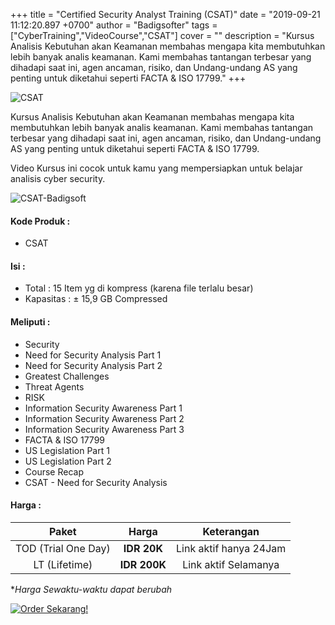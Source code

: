 +++
title = "Certified Security Analyst Training (CSAT)"
date = "2019-09-21 11:12:20.897 +0700"
author = "Badigsofter"
tags = ["CyberTraining","VideoCourse","CSAT"]
cover = ""
description = "Kursus Analisis Kebutuhan akan Keamanan membahas mengapa kita membutuhkan lebih banyak analis keamanan. Kami membahas tantangan terbesar yang dihadapi saat ini, agen ancaman, risiko, dan Undang-undang AS yang penting untuk diketahui seperti FACTA & ISO 17799."
+++

![CSAT](https://lh3.googleusercontent.com/0INk3S33eVTqSVzk9ppFSCH2UkOe8MAeS8uUWCK_dpSCNenNQenPjq2U48qSG371-BGV6JoLrRr2Qp4Nb-D1EJy_eJruh0frudXhRJkxKzPhQU6OmWpYovV3pN9kTdDR0xVpyiRxxSt68gT43nKvh5-iyGVJskmhw0ugrdt27zoQeFR3Eg34L5oB-d-SsXck_qLf6mhSfLaIUB_tkjI1tqYmiTXO4Szm6Y-Ls9ONNNTN_sVesoVdQ9rBU04kmh7-R9lX0UxlsSELE93zW7-DT4yRWJaIIXQTIjYoZkGWDOkz-2jczIas4RnlY7Y7Nt9nKLhpyf--cpcIIpv5_PeVs1ltsuJP-zQYk-tx3sjrxr_xM4qWFz8l3DbfTn2oy7Mxy2iuj2aH3xfFUSM3iJfsS67dqVBPUjIk0rxozRHywDQFQyO5KCE8c2EMZYjDbglWhbx_kJaxtgb1kAb-tTuJRmIXSO_zHj14ukaVHdbeOK_VJfsGzb3KlbSxHf_Xh2naAVUZqUEqpIQUN4MWAkDzXt9kde9nj5ZewDwykTxMhXViARsRT5gCVXkWgXFiyhwJszUA1CqGJsS1ycKUuAthIrVkV8MuDhMmw6VJwvApgcT4Aeape0pOSg1_QdKb_gAW0OHq4hwO2aJtVNTgba8e8siHmslLD06uRdS9C3PD8ygkT9_Jccv9mA=w919-h672-no)

Kursus Analisis Kebutuhan akan Keamanan membahas mengapa kita membutuhkan lebih banyak analis keamanan. Kami membahas tantangan terbesar yang dihadapi saat ini, agen ancaman, risiko, dan Undang-undang AS yang penting untuk diketahui seperti FACTA & ISO 17799.

Video Kursus ini cocok untuk kamu yang mempersiapkan untuk belajar analisis cyber security.

![CSAT-Badigsoft](https://lh3.googleusercontent.com/TvU3in40qa2XRSfqTTrS0_QmWiGXdydZ4CnkaCtZuXWGxLIWvqi8no5reXYVg9pWfpILCPP_eQGQByCc3rCgXApz3vsX8TUWXz6LOKUR7d1C0NFmVqPxLxu4WJSMGQ-yN89YZikhO0rFbys0OLJ-NUJ_W9Jq4-IkR9S0f6y-5VVlRdGf2A8h97o65NGjmn0PmPcM4QZpHgqQIOQCq78coLMHgs57Miov3ql32-dAQY5R-GgNN-sWaX5kA3CkqBTIyw-Qx7CaC3ZsAWPA3kd9pTeuh9IhxUCjcgEJXIod45F_FCQSC3LP14tm-tsDalUMchddPBMmuRpXvfu-RSyqzAZVSSl1AWSo4oDDKjeejklyEXLjU2f_caCYDXNNFSMAi83sAjdDCfvBZ-I9ezwlvL-gAW6dQK37PhLl8IHjogYgwXfTztp0tpseW21OMSFLZFPZynx4xwuKtoWf_vrf5JqvKO09kQVpGQRHNgA2Uhpleoog7Tj6zudYey4DHVI2TI_dqcUHJAmuU5N6gwh1Dhww8YXEl-BH1WBm5gHXqPV4jGaEl6Jay-YMyJzHRIxInL5D7T1ig0VN2Y8N-izk3V4689U5cnUIZSI2_bNcdGs8w47vT0Z1sCPzEVzgJpAlHp9Or3jLTb6hQnX2tTVgb3mgkzuxfwh-ZrQPxQ1QdsgkpoAgt5TgrA=w1196-h672-no)

#### Kode Produk :
- CSAT

#### Isi :
- Total : 15 Item yg di kompress (karena file terlalu besar)
- Kapasitas : ± 15,9 GB Compressed

#### Meliputi :
- Security
- Need for Security Analysis Part 1
- Need for Security Analysis Part 2
- Greatest Challenges
- Threat Agents
- RISK
- Information Security Awareness Part 1
- Information Security Awareness Part 2
- Information Security Awareness Part 3
- FACTA & ISO 17799
- US Legislation Part 1
- US Legislation Part 2
- Course Recap
- CSAT - Need for Security Analysis

#### Harga :
|        Paket        |   Harga  |       Keterangan       |
|:-------------------:|:--------:|:----------------------:|
| TOD (Trial One Day) | **IDR 20K**  | Link aktif hanya 24Jam |
| LT (Lifetime)       | **IDR 200K** | Link aktif Selamanya   |

**Harga Sewaktu-waktu dapat berubah*

[![Order Sekarang!](../../static/img/order.png)](../../order/)
